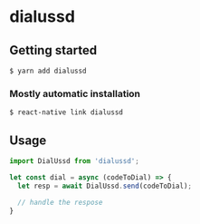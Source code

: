 # dialussd

## Getting started

`$ yarn add dialussd`

### Mostly automatic installation

`$ react-native link dialussd`

## Usage
```javascript
import DialUssd from 'dialussd';

let const dial = async (codeToDial) => {
  let resp = await DialUssd.send(codeToDial);

  // handle the respose 
}
```
